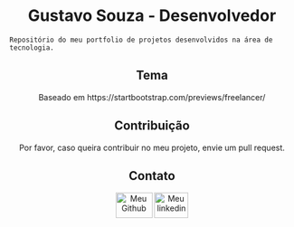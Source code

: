 <h1 align="center">Gustavo Souza - Desenvolvedor</h1>

```
Repositório do meu portfolio de projetos desenvolvidos na área de tecnologia.
```

<h2 align="center">Tema</h2>

<p align="center">Baseado em https://startbootstrap.com/previews/freelancer/</p>


<h2 align="center">Contribuição</h2>


<p align="center">Por favor, caso queira contribuir no meu projeto, envie um pull request.</p>


<h2 align="center">Contato</h2>
<p align="center">

<img src="https://marcas-logos.net/wp-content/uploads/2020/03/GITHUB-LOGO-768x432.png" width="65" height="45" alt="Meu Github" href="https://github.com/gussouzauni"/>

<img src="https://s.glbimg.com/po/tt/f/original/2011/04/19/linke.jpg" width="60" height="45" alt="Meu linkedin" href="https://www.linkedin.com/in/gussouza/"/>
</p>
